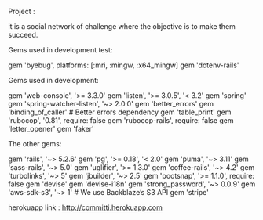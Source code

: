 Project :

it is a social network of challenge where the objective is to make them succeed.

Gems used in development test: 

gem 'byebug', platforms: [:mri, :mingw, :x64_mingw]
gem 'dotenv-rails'


Gems used in development:

gem 'web-console', '>= 3.3.0'
gem 'listen', '>= 3.0.5', '< 3.2'
gem 'spring'
gem 'spring-watcher-listen', '~> 2.0.0'
gem 'better_errors'
gem 'binding_of_caller' # Better errors dependency
gem 'table_print'
gem 'rubocop', '0.81', require: false
gem 'rubocop-rails', require: false
gem 'letter_opener'
gem 'faker'

The other gems:

gem 'rails', '~> 5.2.6'
gem 'pg', '>= 0.18', '< 2.0'
gem 'puma', '~> 3.11'
gem 'sass-rails', '~> 5.0'
gem 'uglifier', '>= 1.3.0'
gem 'coffee-rails', '~> 4.2'
gem 'turbolinks', '~> 5'
gem 'jbuilder', '~> 2.5'
gem 'bootsnap', '>= 1.1.0', require: false
gem 'devise'
gem 'devise-i18n'
gem 'strong_password', '~> 0.0.9'
gem 'aws-sdk-s3', '~> 1' # We use Backblaze’s S3 API
gem 'stripe'

herokuapp link : http://committi.herokuapp.com 